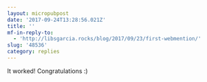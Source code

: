 ```yaml
---
layout: micropubpost
date: '2017-09-24T13:28:56.021Z'
title: ''
mf-in-reply-to:
  - 'http://libsgarcia.rocks/blog/2017/09/23/first-webmention/'
slug: '48536'
category: replies
---
```

It worked! Congratulations :)
